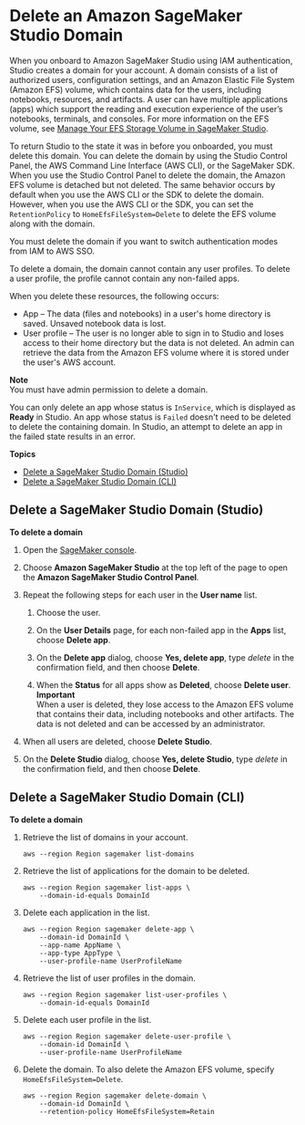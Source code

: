 # Delete an Amazon SageMaker Studio Domain<a name="gs-studio-delete-domain"></a>

When you onboard to Amazon SageMaker Studio using IAM authentication, Studio creates a domain for your account\. A domain consists of a list of authorized users, configuration settings, and an Amazon Elastic File System \(Amazon EFS\) volume, which contains data for the users, including notebooks, resources, and artifacts\. A user can have multiple applications \(apps\) which support the reading and execution experience of the user’s notebooks, terminals, and consoles\. For more information on the EFS volume, see [Manage Your EFS Storage Volume in SageMaker Studio](studio-tasks-manage-storage.md)\.

To return Studio to the state it was in before you onboarded, you must delete this domain\. You can delete the domain by using the Studio Control Panel, the AWS Command Line Interface \(AWS CLI\), or the SageMaker SDK\. When you use the Studio Control Panel to delete the domain, the Amazon EFS volume is detached but not deleted\. The same behavior occurs by default when you use the AWS CLI or the SDK to delete the domain\. However, when you use the AWS CLI or the SDK, you can set the `RetentionPolicy` to `HomeEfsFileSystem=Delete` to delete the EFS volume along with the domain\.

You must delete the domain if you want to switch authentication modes from IAM to AWS SSO\.

To delete a domain, the domain cannot contain any user profiles\. To delete a user profile, the profile cannot contain any non\-failed apps\.

When you delete these resources, the following occurs:
+ App – The data \(files and notebooks\) in a user's home directory is saved\. Unsaved notebook data is lost\.
+ User profile – The user is no longer able to sign in to Studio and loses access to their home directory but the data is not deleted\. An admin can retrieve the data from the Amazon EFS volume where it is stored under the user's AWS account\.

**Note**  
You must have admin permission to delete a domain\.

You can only delete an app whose status is `InService`, which is displayed as **Ready** in Studio\. An app whose status is `Failed` doesn't need to be deleted to delete the containing domain\. In Studio, an attempt to delete an app in the failed state results in an error\.

**Topics**
+ [Delete a SageMaker Studio Domain \(Studio\)](#gs-studio-delete-domain-studio)
+ [Delete a SageMaker Studio Domain \(CLI\)](#gs-studio-delete-domain-cli)

## Delete a SageMaker Studio Domain \(Studio\)<a name="gs-studio-delete-domain-studio"></a>

**To delete a domain**

1. Open the [SageMaker console](https://console.aws.amazon.com/sagemaker/)\.

1. Choose **Amazon SageMaker Studio** at the top left of the page to open the **Amazon SageMaker Studio Control Panel**\.

1. Repeat the following steps for each user in the **User name** list\.

   1. Choose the user\.

   1. On the **User Details** page, for each non\-failed app in the **Apps** list, choose **Delete app**\.

   1. On the **Delete app** dialog, choose **Yes, delete app**, type *delete* in the confirmation field, and then choose **Delete**\.

   1. When the **Status** for all apps show as **Deleted**, choose **Delete user**\.
**Important**  
When a user is deleted, they lose access to the Amazon EFS volume that contains their data, including notebooks and other artifacts\. The data is not deleted and can be accessed by an administrator\.

1. When all users are deleted, choose **Delete Studio**\.

1. On the **Delete Studio** dialog, choose **Yes, delete Studio**, type *delete* in the confirmation field, and then choose **Delete**\.

## Delete a SageMaker Studio Domain \(CLI\)<a name="gs-studio-delete-domain-cli"></a>

**To delete a domain**

1. Retrieve the list of domains in your account\.

   ```
   aws --region Region sagemaker list-domains
   ```

1. Retrieve the list of applications for the domain to be deleted\.

   ```
   aws --region Region sagemaker list-apps \
       --domain-id-equals DomainId
   ```

1. Delete each application in the list\.

   ```
   aws --region Region sagemaker delete-app \
       --domain-id DomainId \
       --app-name AppName \
       --app-type AppType \
       --user-profile-name UserProfileName
   ```

1. Retrieve the list of user profiles in the domain\.

   ```
   aws --region Region sagemaker list-user-profiles \
       --domain-id-equals DomainId
   ```

1. Delete each user profile in the list\.

   ```
   aws --region Region sagemaker delete-user-profile \
       --domain-id DomainId \
       --user-profile-name UserProfileName
   ```

1. Delete the domain\. To also delete the Amazon EFS volume, specify `HomeEfsFileSystem=Delete`\.

   ```
   aws --region Region sagemaker delete-domain \
       --domain-id DomainId \
       --retention-policy HomeEfsFileSystem=Retain
   ```